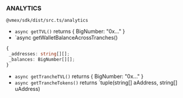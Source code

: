 ### ANALYTICS
`@vmex/sdk/dist/src.ts/analytics`

- `async getTVL()` returns  { BigNumber: "0x..." }
- `async getWalletBalanceAcrossTranches()
``` Typescript
{
 _addresses: string[][];
 _balances: BigNumber[][];
}
```
- `async getTrancheTVL()` returns { BigNumber: "0x..." }
- `async getTrancheTokens()` returns `tuple(string[] aAddress, string[] uAddress)
